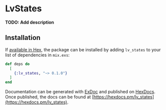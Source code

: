 # LvStates

**TODO: Add description**

## Installation

If [available in Hex](https://hex.pm/docs/publish), the package can be installed
by adding `lv_states` to your list of dependencies in `mix.exs`:

```elixir
def deps do
  [
    {:lv_states, "~> 0.1.0"}
  ]
end
```

Documentation can be generated with [ExDoc](https://github.com/elixir-lang/ex_doc)
and published on [HexDocs](https://hexdocs.pm). Once published, the docs can
be found at [https://hexdocs.pm/lv_states](https://hexdocs.pm/lv_states).


